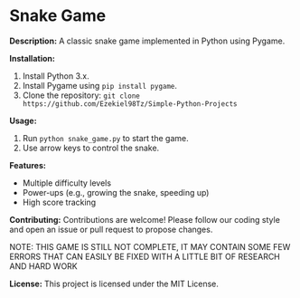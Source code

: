 # Snake Game

**Description:**
A classic snake game implemented in Python using Pygame.

**Installation:**
1. Install Python 3.x.
2. Install Pygame using `pip install pygame`.
3. Clone the repository: `git clone https://github.com/Ezekiel98Tz/Simple-Python-Projects`

**Usage:**
1. Run `python snake_game.py` to start the game.
2. Use arrow keys to control the snake.

**Features:**
- Multiple difficulty levels
- Power-ups (e.g., growing the snake, speeding up)
- High score tracking

**Contributing:**
Contributions are welcome! Please follow our coding style and open an issue or pull request to propose changes.

NOTE: THIS GAME IS STILL NOT COMPLETE, IT MAY CONTAIN SOME FEW ERRORS THAT CAN EASILY BE FIXED WITH A LITTLE BIT OF RESEARCH
       AND HARD WORK

**License:**
This project is licensed under the MIT License.
